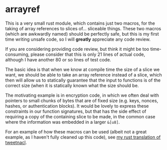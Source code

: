 # arrayref

This is a very small rust module, which contains just two macros, for
the taking of array references to slices of... sliceable things.
These two macros (which are awkwardly named) should be perfectly safe,
but this is my first time writing unsafe code, so I will **greatly**
appreciate any code review.

If you are considering providing code review, but think it might be
too time-consuming, please consider that this is only 21 lines of
actual code, although I have another 80 or so lines of test code.

The basic idea is that when we know at compile time the size of a
slice we want, we should be able to take an array reference instead of
a slice, which then will allow us to statically guarantee that the
input to functions is of the correct size (when it is statically known
what the size should be.

The motivating example is in encryption code, in which we often deal
with pointers to small chunks of bytes that are of fixed size
(e.g. keys, nonces, hashes, or authentication blocks).  It would be
lovely to express these constraints in our function signatures, but
that has the side effect of requiring a copy of the containing slice
to be made, in the common case where the information was embedded in a
larger `&[u8]`.

For an example of how these macros can be used (albeit not a great
example, as I haven't fully cleaned up this code), see
[my rust translation of tweetnacl](https://github.com/droundy/onionsalt/blob/master/src/crypto.rs).
